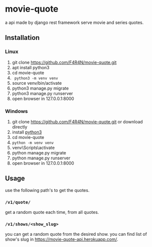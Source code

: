 # movie-quote
a api made by django rest framework serve movie and series quotes.

## Installation
### Linux
1. git clone https://github.com/F4R4N/movie-quote.git
2. apt install python3
3. cd movie-quote
4. ` python3 -m venv venv`
5. source venv/bin/activate
6. python3 manage.py migrate
7. python3 manage.py runserver
8. open browser in 127.0.0.1:8000

### Windows
1. git clone https://github.com/F4R4N/movie-quote.git or download directly
2. install [python3](https://www.python.org/downloads/)
3. cd movie-quote
4. `python -m venv venv`
5. venv\Scripts\activate
6. python manage.py migrate
7. python manage.py runserver
8. open browser in 127.0.0.1:8000

## Usage
use the following path's to get the quotes.

### `/v1/quote/`
get a random quote each time, from all quotes.

### `/v1/shows/<show_slug>`
you can get a random quote from the desired show. you can find list of show's slug in https://movie-quote-api.herokuapp.com/.
